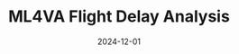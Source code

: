 ---
layout: project
title: ML4VA Flight Delay Analysis
date: 2024-12-01
description: >-
    Flight delay analysis using machine learning, including categorization, clustering, regression, and machine learning strategies. Created for CS ____: Machine Learning
categories: [Machine Learning]

github: https://github.com/Brenmull12/ML4UVA-Flight-Delay-Analysis/
pdf: /assets/files/ML4VA Flight Delay Analysis - Final Report.pdf
pdf-title: Report
---